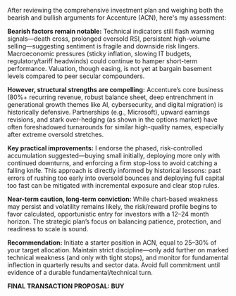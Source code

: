 After reviewing the comprehensive investment plan and weighing both the bearish and bullish arguments for Accenture (ACN), here's my assessment:

**Bearish factors remain notable:** Technical indicators still flash warning signals—death cross, prolonged oversold RSI, persistent high-volume selling—suggesting sentiment is fragile and downside risk lingers. Macroeconomic pressures (sticky inflation, slowing IT budgets, regulatory/tariff headwinds) could continue to hamper short-term performance. Valuation, though easing, is not yet at bargain basement levels compared to peer secular compounders.

**However, structural strengths are compelling:** Accenture’s core business (80%+ recurring revenue, robust balance sheet, deep entrenchment in generational growth themes like AI, cybersecurity, and digital migration) is historically defensive. Partnerships (e.g., Microsoft), upward earnings revisions, and stark over-hedging (as shown in the options market) have often foreshadowed turnarounds for similar high-quality names, especially after extreme oversold stretches.

**Key practical improvements:** I endorse the phased, risk-controlled accumulation suggested—buying small initially, deploying more only with continued downturns, and enforcing a firm stop-loss to avoid catching a falling knife. This approach is directly informed by historical lessons: past errors of rushing too early into oversold bounces and deploying full capital too fast can be mitigated with incremental exposure and clear stop rules.

**Near-term caution, long-term conviction:** While chart-based weakness may persist and volatility remains likely, the risk/reward profile begins to favor calculated, opportunistic entry for investors with a 12–24 month horizon. The strategic plan’s focus on balancing patience, protection, and readiness to scale is sound.

**Recommendation:** Initiate a starter position in ACN, equal to 25–30% of your target allocation. Maintain strict discipline—only add further on marked technical weakness (and only with tight stops), and monitor for fundamental inflection in quarterly results and sector data. Avoid full commitment until evidence of a durable fundamental/technical turn.

**FINAL TRANSACTION PROPOSAL: BUY**